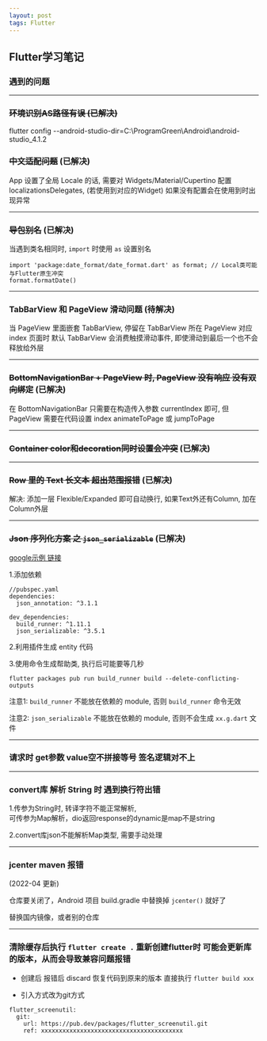 ```yaml
---
layout: post
tags: Flutter
---
```


## Flutter学习笔记

### 遇到的问题

---

### ~~环境识别AS路径有误 (已解决)~~
flutter config --android-studio-dir=C:\ProgramGreen\Android\android-studio_4.1.2

### ~~中文适配问题~~ (已解决)

App 设置了全局 Locale 的话, 
需要对 Widgets/Material/Cupertino 配置 localizationsDelegates, (若使用到对应的Widget)
如果没有配置会在使用到时出现异常

---

### ~~导包别名~~ (已解决)

当遇到类名相同时, `import` 时使用 `as` 设置别名
```
import 'package:date_format/date_format.dart' as format; // Local类可能与Flutter原生冲突
format.formatDate()
```

---

### TabBarView 和 PageView 滑动问题 (待解决)

当 PageView 里面嵌套 TabBarView, 停留在 TabBarView 所在 PageView 对应 index 页面时
默认 TabBarView 会消费触摸滑动事件, 即使滑动到最后一个也不会释放给外层

---

### ~~BottomNavigationBar + PageView 时, PageView 没有响应 没有双向绑定~~ (已解决)

在 BottomNavigationBar 只需要在构造传入参数 currentIndex 即可, 
但 PageView 需要在代码设置 index
animateToPage 或 jumpToPage

---

### ~~Container color和decoration同时设置会冲突~~ (已解决)

---

### ~~Row 里的 Text 长文本 超出范围报错~~ (已解决)

解决: 添加一层 Flexible/Expanded 即可自动换行, 如果Text外还有Column, 加在Column外层

---

### ~~Json 序列化方案 之 `json_serializable`~~ (已解决)

[google示例 链接](https://github.com/google/json_serializable.dart/tree/master/example)

1.添加依赖
```
//pubspec.yaml
dependencies:
  json_annotation: ^3.1.1

dev_dependencies:
  build_runner: ^1.11.1
  json_serializable: ^3.5.1
```

2.利用插件生成 entity 代码

3.使用命令生成帮助类, 执行后可能要等几秒
```
flutter packages pub run build_runner build --delete-conflicting-outputs
```

注意1: `build_runner` 不能放在依赖的 module, 否则 `build_runner` 命令无效

注意2: `json_serializable` 不能放在依赖的 module, 否则不会生成 `xx.g.dart` 文件

---

### 请求时 get参数 value空不拼接等号 签名逻辑对不上

---

### convert库 解析 String 时 遇到换行符出错

1.传参为String时, 转译字符不能正常解析,  
可传参为Map解析，dio返回response的dynamic是map不是string

2.convert库json不能解析Map类型, 需要手动处理

---

### jcenter maven 报错

(2022-04 更新)

仓库要关闭了，Android 项目 build.gradle 中替换掉 `jcenter()` 就好了

替换国内镜像，或者别的仓库

---

### 清除缓存后执行 `flutter create .` 重新创建flutter时 可能会更新库的版本，从而会导致兼容问题报错

- 创建后 报错后 discard 恢复代码到原来的版本 直接执行 `flutter build xxx`

- 引入方式改为git方式
```
flutter_screenutil:
  git:
    url: https://pub.dev/packages/flutter_screenutil.git
    ref: xxxxxxxxxxxxxxxxxxxxxxxxxxxxxxxxxxxxxxxx
```
